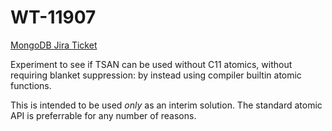 # WT-11907

[MongoDB Jira Ticket](https://jira.mongodb.org/browse/WT-11907)

Experiment to see if TSAN can be used without C11 atomics, without
requiring blanket suppression: by instead using compiler builtin
atomic functions.

This is intended to be used *only* as an interim solution. The
standard atomic API is preferrable for any number of reasons.
